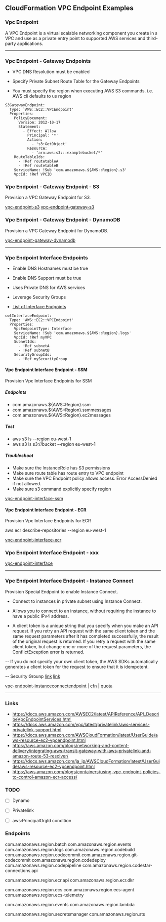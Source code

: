 ## CloudFormation VPC Endpoint Examples

### Vpc Endpoint

A VPC Endpoint is a virtual scalable networking component you create in a VPC and use as a private entry point to supported AWS services and third-party applications.

---

### Vpc Endpoint - Gateway Endpoints

- VPC DNS Resolution must be enabled

- Specify Private Subnet Route Table for the Gateway Endpoints

- You must specify the region when executing AWS S3 commands. i.e. AWS cli defaults to us region

```
S3GatewayEndpoint:
  Type: 'AWS::EC2::VPCEndpoint'
  Properties:
    PolicyDocument:
      Version: 2012-10-17
      Statement:
        - Effect: Allow
          Principal: '*'
          Action:
            - 's3:GetObject'
          Resource:
            - 'arn:aws:s3:::examplebucket/*'
    RouteTableIds:
      - !Ref routetableA
      - !Ref routetableB
    ServiceName: !Sub 'com.amazonaws.${AWS::Region}.s3'
    VpcId: !Ref VPCID
```


### Vpc Endpoint - Gateway Endpoint - S3

Provision a VPC Gateway Endpoint for S3.

[vpc-endpoint-s3](vpc-endpoint-s3.yaml)
[vpc-endpoint-gateway-s3](vpc-endpoint-gateway-s3.yaml)

### Vpc Endpoint - Gateway Endpoint - DynamoDB

Provision a VPC Gateway Endpoint for DynamoDB.

[vpc-endpoint-gateway-dynamodb](vpc-endpoint-gateway-dynamodb.yaml)

---

### Vpc Endpoint Interface Endpoints

- Enable DNS Hostnames must be true

- Enable DNS Support must be true

- Uses Private DNS for AWS services

- Leverage Security Groups


- [List of Interface Endpoints](https://docs.aws.amazon.com/vpc/latest/privatelink/aws-services-privatelink-support.html)

```
cwlInterfaceEndpoint:
  Type: 'AWS::EC2::VPCEndpoint'
  Properties:
    VpcEndpointType: Interface
    ServiceName: !Sub 'com.amazonaws.${AWS::Region}.logs'
    VpcId: !Ref myVPC
    SubnetIds: 
      - !Ref subnetA
      - !Ref subnetB
    SecurityGroupIds:
      - !Ref mySecurityGroup
```


#### Vpc Endpoint Interface Endpoint - SSM

Provision Vpc Interface Endpoints for SSM

##### Endpoints
- com.amazonaws.${AWS::Region}.ssm
- com.amazonaws.${AWS::Region}.ssmmessages
- com.amazonaws.${AWS::Region}.ec2messages

##### Test
- aws s3 ls --region eu-west-1
- aws s3 ls s3://bucket --region eu-west-1

##### Troubleshoot
- Make sure the InstanceRole has S3 permissions
- Make sure route table has route entry to VPC endpoint
- Make sure the VPC Endpoint policy allows access. Error AccessDenied if not allowed.
- Make sure s3 command explicitly specify region

[vpc-endpoint-interface-ssm](vpc-endpoint-interface-ssm.yaml)

#### Vpc Endpoint Interface Endpoint - ECR

Provision Vpc Interface Endpoints for ECR

aws ecr describe-repositories --region eu-west-1

[vpc-endpoint-interface-ecr](vpc-endpoint-interface-ecr.yaml)

### Vpc Endpoint Interface Endpoint - xxx

[vpc-endpoint-interface](vpc-endpoint-interface.yaml)

--- 

### Vpc Endpoint Interface Endpoint - Instance Connect

Provision Special Endpoint to enable Instance Connect.

- Connect to instances in private subnet using Instance Connect.
- Allows you to connect to an instance, without requiring the instance to have a public IPv4 address.

- A client token is a unique string that you specify when you make an API request. If you retry an API request with the same client token and the same request parameters after it has completed successfully, the result of the original request is returned. If you retry a request with the same client token, but change one or more of the request parameters, the ConflictException error is returned.

-- If you do not specify your own client token, the AWS SDKs automatically generates a client token for the request to ensure that it is idempotent.

-- Security Grounp [link](https://docs.aws.amazon.com/AWSEC2/latest/UserGuide/eice-security-groups.html)
[link](https://repost.aws/knowledge-center/connect-http-https-ec2)

[vpc-endpoint-instanceconnectendpoint](vpc-endpoint-instanceconnectendpoint.yaml) | 
[cfn](https://docs.aws.amazon.com/ja_jp/AWSCloudFormation/latest/UserGuide/aws-resource-ec2-instanceconnectendpoint.html) | [quota](https://docs.aws.amazon.com/AWSEC2/latest/UserGuide/eice-quotas.html)

---

### Links

- https://docs.aws.amazon.com/AWSEC2/latest/APIReference/API_DescribeVpcEndpointServices.html
- https://docs.aws.amazon.com/vpc/latest/privatelink/aws-services-privatelink-support.html
- https://docs.aws.amazon.com/AWSCloudFormation/latest/UserGuide/aws-resource-ec2-vpcendpoint.html
- https://aws.amazon.com/blogs/networking-and-content-delivery/integrating-aws-transit-gateway-with-aws-privatelink-and-amazon-route-53-resolver/
- https://docs.aws.amazon.com/ja_jp/AWSCloudFormation/latest/UserGuide/aws-resource-ec2-vpcendpoint.html
- https://aws.amazon.com/blogs/containers/using-vpc-endpoint-policies-to-control-amazon-ecr-access/

### TODO

- [ ] Dynamo

- [ ] Privatelink

- [ ] aws:PrincipalOrgId condition

### Endpoints

com.amazonaws.region.batch
com.amazonaws.region.events
com.amazonaws.region.logs
com.amazonaws.region.codebuild
com.amazonaws.region.codecommit
com.amazonaws.region.git-codecommit
com.amazonaws.region.codedeploy
com.amazonaws.region.codepipeline
com.amazonaws.region.codestar-connections.api

com.amazonaws.region.ecr.api
com.amazonaws.region.ecr.dkr

com.amazonaws.region.ecs
com.amazonaws.region.ecs-agent
com.amazonaws.region.ecs-telemetry

com.amazonaws.region.events
com.amazonaws.region.lambda

com.amazonaws.region.secretsmanager
com.amazonaws.region.sts
